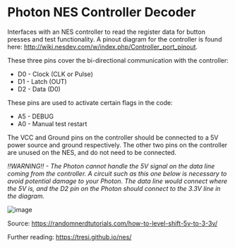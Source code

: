 # Photon NES Controller Decoder

Interfaces with an NES controller to read the register data for button presses and test functionality. A pinout diagram for the controller is found here: http://wiki.nesdev.com/w/index.php/Controller_port_pinout.

These three pins cover the bi-directional communication with the controller:

- D0 - Clock (CLK or Pulse)
- D1 - Latch (OUT)
- D2 - Data (D0)

These pins are used to activate certain flags in the code:

- A5 - DEBUG
- A0 - Manual test restart

The VCC and Ground pins on the controller should be connected to a 5V power source and ground respectively. The other two pins on the controller are unused on the NES, and do not need to be connected.

*!!WARNING!! - The Photon cannot handle the 5V signal on the data line coming from the controller. A circuit such as this one below is necessary to avoid potential damage to your Photon. The data line would connect where the 5V is, and the D2 pin on the Photon should connect to the 3.3V line in the diagram.*

![image](https://user-images.githubusercontent.com/8311639/116807664-9e068600-aaf1-11eb-971e-6cef20309c4a.png)

Source: https://randomnerdtutorials.com/how-to-level-shift-5v-to-3-3v/

Further reading: https://tresi.github.io/nes/
